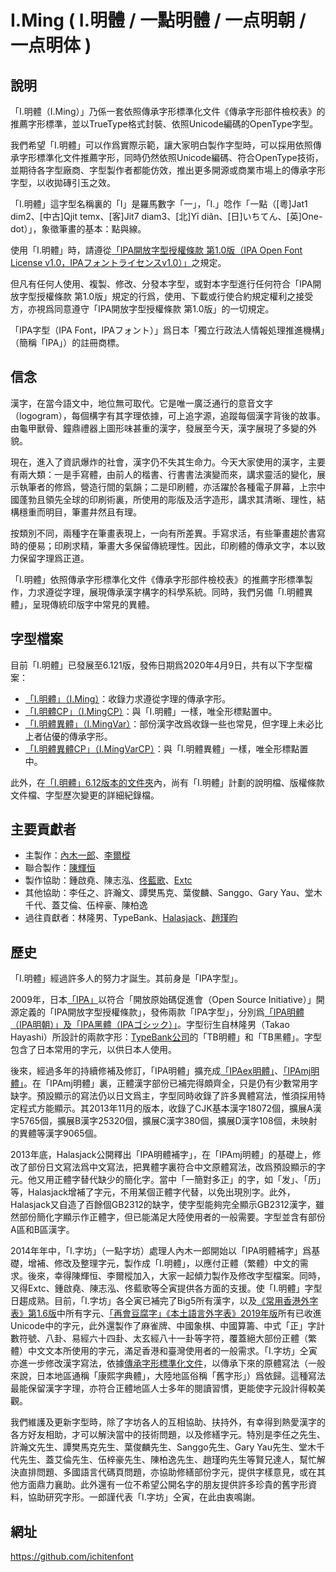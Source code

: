 # I.Ming ( I.明體 / 一點明體 / 一点明朝 / 一点明体 ) 

## 說明

「I.明體（I.Ming）」乃係一套依照傳承字形標準化文件《傳承字形部件檢校表》的推薦字形標準，並以TrueType格式封裝、依照Unicode編碼的OpenType字型。

我們希望「I.明體」可以作爲實際示範，讓大家明白製作字型時，可以採用依照傳承字形標準化文件推薦字形，同時仍然依照Unicode編碼、符合OpenType技術，並期待各字型廠商、字型製作者都能仿效，推出更多開源或商業市場上的傳承字形字型，以收拋磚引玉之效。

「I.明體」這字型名稱裏的「I」是羅馬數字「一」，「I.」唸作「一點（[粵]Jat1 dim2、[中古]Qjit temx、[客]Jit7 diam3、[北]Yī diǎn、[日]いちてん、[英]One-dot）」，象徵筆畫的基本：點與線。

使用「I.明體」時，請遵從[「IPA開放字型授權條款 第1.0版（IPA Open Font License v1.0，IPAフォントライセンスv1.0）」](IPA_Font_License_Agreement_v1.0.md)之規定。

但凡有任何人使用、複製、修改、分發本字型，或對本字型進行任何符合「IPA開放字型授權條款 第1.0版」規定的行爲，使用、下載或行使合約規定權利之接受方，亦視爲同意遵守「IPA開放字型授權條款 第1.0版」的一切規定。

「IPA字型（IPA Font，IPAフォント）」爲日本「獨立行政法人情報処理推進機構」（簡稱「IPA」）的註冊商標。

## 信念

漢字，在當今語文中，地位無可取代。它是唯一廣泛通行的意音文字（logogram），每個構字有其字理依據，可上追字源，追蹤每個漢字背後的故事。由龜甲獸骨、鐘鼎禮器上圖形味甚重的漢字，發展至今天，漢字展現了多變的外貌。

現在，進入了資訊爆炸的社會，漢字仍不失其生命力。今天大家使用的漢字，主要有兩大類：一是手寫體，由前人的楷書、行書書法演變而來，講求靈活的變化，展示執筆者的修爲，營造行間的氣韻；二是印刷體，亦活躍於各種電子屏幕，上宗中國蓬勃且領先全球的印刷術裏，所使用的彫版及活字造形，講求其清晰、理性，結構穩重而明目，筆畫井然且有理。

按類別不同，兩種字在筆畫表現上，一向有所差異。手寫求活，有些筆畫趨於書寫時的便易；印刷求精，筆畫大多保留傳統理性。因此，印刷體的傳承文字，本以致力保留字理爲正道。

「I.明體」依照傳承字形標準化文件《傳承字形部件檢校表》的推薦字形標準製作，力求遵從字理，展現傳承漢字構字的科學系統。同時，我們另備「I.明體異體」，呈現傳統印版字中常見的異體。

## 字型檔案

目前「I.明體」已發展至6.121版，發佈日期爲2020年4月9日，共有以下字型檔案：

* [「I.明體」（I.Ming）](I.Ming-6.12.ttf)：收錄力求遵從字理的傳承字形。
* [「I.明體CP」（I.MingCP）](I.MingCP-6.12.ttf)：與「I.明體」一樣，唯全形標點置中。
* [「I.明體異體」（I.MingVar）](I.MingVar-6.12.ttf)：部份漢字改爲收錄一些也常見，但字理上未必比上者佔優的傳承字形。
* [「I.明體異體CP」（I.MingVarCP）](I.MingVarCP-6.12.ttf)：與「I.明體異體」一樣，唯全形標點置中。

此外，在[「I.明體」6.12版本的文件夾](https://github.com/ichitenfont/I.Ming/tree/master/6.12)內，尚有「I.明體」計劃的說明檔、版權條款文件檔、字型歷次變更的詳細紀錄檔。

## 主要貢獻者

* 主製作：[內木一郎](https://github.com/SyaoranHinata)、[李爾樅](https://github.com/Zonz-Ly)
* 聯合製作：[陳輝恒](https://github.com/hfhchan)
* 製作協助：鍾啟堯、陳志泓、[佟藍歌](https://github.com/aikahiiragi)、[Extc](https://github.com/extc)
* 其他協助：李任之、許瀚文、譚樊馬克、葉俊麟、Sanggo、Gary Yau、堂木千代、蓋艾倫、伍梓豪、陳柏逸
* 過往貢獻者：林隆男、TypeBank、[Halasjack](https://github.com/hlsj)、[趙瑾昀](https://github.com/kunki)

## 歷史

「I.明體」經過許多人的努力才誕生。其前身是「IPA字型」。

2009年，日本[「IPA」](http://www.ipa.go.jp/)以符合「開放原始碼促進會（Open Source Initiative）」開源定義的「IPA開放字型授權條款」，發佈兩款「IPA字型」，分別爲[「IPA明體（IPA明朝）」及「IPA黑體（IPAゴシック）」](http://ipafont.ipa.go.jp/old/ipafont/download.html)。字型衍生自林隆男（Takao Hayashi）所設計的兩款字形：[TypeBank公司](https://www.typebank.co.jp/)的「TB明體」和「TB黑體」。字型包含了日本常用的字元，以供日本人使用。

後來，經過多年的持續修補及修訂，「IPA明體」擴充成[「IPAex明體」](http://ipafont.ipa.go.jp/)、[「IPAmj明體」](http://mojikiban.ipa.go.jp/)。在「IPAmj明體」裏，正體漢字部份已補完得頗齊全，只是仍有少數常用字缺字。預設顯示的寫法仍以日文爲主，字型同時收錄了許多異體寫法，惟須採用特定程式方能顯示。其2013年11月的版本，收錄了CJK基本漢字18072個，擴展A漢字5765個，擴展B漢字25320個，擴展C漢字380個，擴展D漢字108個，未映射的異體等漢字9065個。

2013年底，Halasjack公開釋出「IPA明體補字」，在「IPAmj明體」的基礎上，修改了部份日文寫法爲中文寫法，把異體字裏符合中文原體寫法，改爲預設顯示的字元。他又用正體字替代缺少的簡化字。當中「一簡對多正」的字，如「发」、「历」等，Halasjack增補了字元，不用某個正體字代替，以免出現別字。此外，Halasjack又自造了百餘個GB2312的缺字，使字型能夠完全顯示GB2312漢字，雖然部份簡化字顯示作正體字，但已能滿足大陸使用者的一般需要。字型並含有部份A區和B區漢字。

2014年年中，「I.字坊」（一點字坊）處理人內木一郎開始以「IPA明體補字」爲基礎，增補、修改及整理字元，製作成「I.明體」，以應付正體（繁體）中文的需求。後來，幸得陳輝恒、李爾樅加入，大家一起傾力製作及修改字型檔案。同時，又得Extc、鍾啟堯、陳志泓、佟藍歌等仝寅提供各方面的支援。使「I.明體」字型日趨成熟。目前，「I.字坊」各仝寅已補完了Big5所有漢字，以及[《常用香港外字表》第1.6版](https://github.com/ichitenfont/suppchara)中所有字元、[「再會豆腐字」《本土語言外字表》2019年版](https://tauhu.tw/)所有已收進Unicode中的字元，此外還製作了麻雀牌、中國象棋、中國算籌、中式「正」字計數符號、八卦、易經六十四卦、太玄經八十一卦等字符，覆蓋絕大部份正體（繁體）中文文本所使用的字元，滿足香港和臺灣使用者的一般需求。「I.字坊」仝寅亦進一步修改漢字寫法，依據[傳承字形標準化文件](https://github.com/ichitenfont/inheritedglyphs)，以傳承下來的原體寫法（一般來說，日本地區通稱「康熙字典體」，大陸地區俗稱「舊字形」）爲依歸。這種寫法最能保留漢字字理，亦符合正體地區人士多年的閱讀習慣，更能使字元設計得較美觀。

我們維護及更新字型時，除了字坊各人的互相協助、扶持外，有幸得到熱愛漢字的各方好友相助，才可以解決當中的技術問題，以及修繕字元。特別是李任之先生、許瀚文先生、譚樊馬克先生、葉俊麟先生、Sanggo先生、Gary Yau先生、堂木千代先生、蓋艾倫先生、伍梓豪先生、陳柏逸先生、趙瑾昀先生等賢兄達人，幫忙解決直排問題、多國語言代碼頁問題，亦協助修繕部份字元，提供字樣意見，或在其他方面鼎力襄助。此外還有一位不希望公開名字的朋友提供許多珍貴的舊字形資料，協助研究字形。一郎謹代表「I.字坊」仝寅，在此由衷鳴謝。

## 網址
https://github.com/ichitenfont
